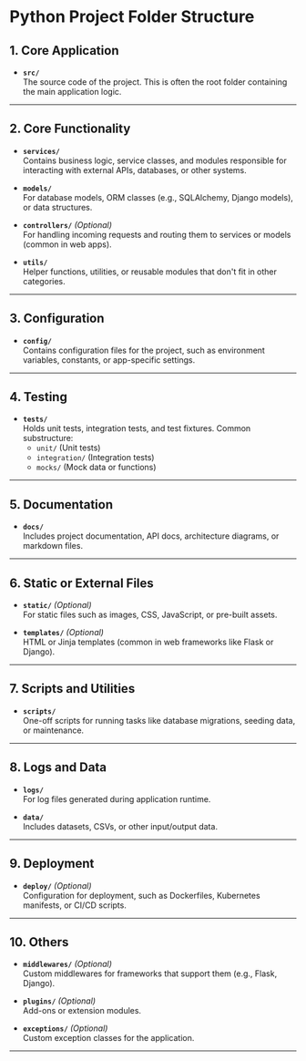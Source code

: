 # Python Project Folder Structure

## **1. Core Application**
- **`src/`**  
  The source code of the project. This is often the root folder containing the main application logic.

---

## **2. Core Functionality**
- **`services/`**  
  Contains business logic, service classes, and modules responsible for interacting with external APIs, databases, or other systems.
  
- **`models/`**  
  For database models, ORM classes (e.g., SQLAlchemy, Django models), or data structures.

- **`controllers/`** *(Optional)*  
  For handling incoming requests and routing them to services or models (common in web apps).

- **`utils/`**  
  Helper functions, utilities, or reusable modules that don't fit in other categories.

---

## **3. Configuration**
- **`config/`**  
  Contains configuration files for the project, such as environment variables, constants, or app-specific settings.

---

## **4. Testing**
- **`tests/`**  
  Holds unit tests, integration tests, and test fixtures. Common substructure:
  - `unit/` (Unit tests)
  - `integration/` (Integration tests)
  - `mocks/` (Mock data or functions)

---

## **5. Documentation**
- **`docs/`**  
  Includes project documentation, API docs, architecture diagrams, or markdown files.

---

## **6. Static or External Files**
- **`static/`** *(Optional)*  
  For static files such as images, CSS, JavaScript, or pre-built assets.

- **`templates/`** *(Optional)*  
  HTML or Jinja templates (common in web frameworks like Flask or Django).

---

## **7. Scripts and Utilities**
- **`scripts/`**  
  One-off scripts for running tasks like database migrations, seeding data, or maintenance.

---

## **8. Logs and Data**
- **`logs/`**  
  For log files generated during application runtime.

- **`data/`**  
  Includes datasets, CSVs, or other input/output data.

---

## **9. Deployment**
- **`deploy/`** *(Optional)*  
  Configuration for deployment, such as Dockerfiles, Kubernetes manifests, or CI/CD scripts.

---

## **10. Others**
- **`middlewares/`** *(Optional)*  
  Custom middlewares for frameworks that support them (e.g., Flask, Django).

- **`plugins/`** *(Optional)*  
  Add-ons or extension modules.

- **`exceptions/`** *(Optional)*  
  Custom exception classes for the application.

---